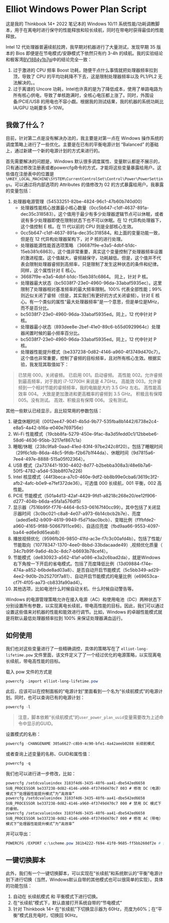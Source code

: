 # Elliot Windows Power Plan Script

这是我的 Thinkbook 14+ 2022 笔记本的 Windows 10/11 系统性能/功耗调教脚本，用于在离电时进行保守的性能释放和较长续航，同时在带电时获得最佳的性能释放。

Intel 12 代处理器普遍续航拉跨，我早期对机器进行了大量测试，发现早期 35 版本的 Bios 即便是在节电模式/安静模式下依然只有约 3-4h 的续航。我的实验结论和极客湾[BV18B4y1b7gj](https://www.bilibili.com/video/BV18B4y1b7gj)中的结论完全一致：
1. 过于激进的 CPU 频率 Boost 功耗，随便干点什么事情就把处理器频率拉到顶，导致了 CPU 的平均功耗降不下去，这是限制处理器频率以及 PL1/PL2 无法解决的。。
2. 过于离谱的 Uncore 功耗，Intel也许真的是为了降低成本，使用了单路电路为所有核心供电，导致了单核跑满时，全核心电压都上涨了。同时，外围设备/PCIE/USB 的用电也不容小觑。根据我的测试结果，我的机器的系统功耗比 IA/GPU 功耗要多 5-10W。

## 我做了什么？

目前，针对第二点是没有解决办法的，我主要是对第一点在 Windows 操作系统的调度策略上进行了一些优化。主要是在已有的平衡电源计划 “Balanced” 的基础上，通过新建一个新的电源计划的方式来进行的。

首先需要解决的问题是，Windows 默认很多调度属性、变量默认都是不展示的，只有通过修改注册表或者powercfg命令的方式，才能将这些变量暴露给用户。这些值在注册表中的位置是`\HKEY_LOCAL_MACHINE\SYSTEM\CurrentControlSet\Control\Power\PowerSettings`。可以通过将内部选项的 Attributes 的值修改为 02 的方式暴露给用户。我暴露的变量包括：

1. 处理器电源管理（54533251-82be-4824-96c1-47b60b740d00）
    * 处理器性能核心放置最小核心数量（0cc5b647-c1df-4637-891a-dec35c318583）。这个值用于最少有多少处理器逻辑节点可以休眠，或者说有多少处理器即使在限制状态下也不可以休眠。在 12 代异构处理器下，这个值控制 E 核。在 11 代以前的 CPU 则是全部核心生效。
    *  0cc5b647-c1df-4637-891a-dec35c318584。和上面的变量功能一致，但是在 12 代异构处理器架构下，对 P 核的进行处理。
    * 处理器能源性能首选项策略 （36687f9e-e3a5-4dbf-b1dc-15eb381c6863）。这个值非常重要，真实这个变量控制了处理器频率设置的激进程度。这个值越大，睿频越保守，功耗越低。但是，这个值并不代表会限制处理器睿频到高频率，只是限制了发生这种状态的条件和纪律。同样，这个属性针对 E 核心。
    * 36687f9e-e3a5-4dbf-b1dc-15eb381c6864。 同上，针对 P 核。
    * 处理器最大状态（bc5038f7-23e0-4960-96da-33abaf5935ec）。这里限制了处理器相对基准频率的最大频率限制。100% 代表全部性能；99%则近似关闭了睿频（但是，其实我们有更好的方式关闭睿频）。针对 E 核心。有一个类似的属性“最大处理器频率”是一个意思，但是单位是MHz，而不是百分比。
    * bc5038f7-23e0-4960-96da-33abaf5935ed。同上，12 代中针对 P 核。
    * 处理器最小状态（893dee8e-2bef-41e0-89c6-b55d0929964c）处理器闲置时候的最小频率百分比。
    * bc5038f7-23e0-4960-96da-33abaf5935ed。同上，12 代中针对 P 核。
    * 处理器性能提升模式（be337238-0d82-4146-a960-4f3749d470c7）。这个值也非常重要，控制了睿频的目标频率，且对所有核心生效。根据实验，我发现其取值如下：

> 已禁用 000。关闭睿频。
> 已启用 001。启动睿频。
> 高性能 002。允许睿频到最高频率，对于我的 i7-12700H 来说是 4.7GHz。
> 高能效 003。允许睿频到一个相对节能的睿频频率，我的电脑是大约 3.5 GHz 左右。
> 高性能高效率 004。 大致是更加激进和更高概率的睿频到 3.5 GHz。
> 积极且有保障 005。没有测试。
> 高效、积极且有保障 006。 没有测试。

其他一些默认已经显示，且比较常用的参数包括：
1. 硬盘休眠时间（0012ee47-9041-4b5d-9b77-535fba8b1442/6738e2c4-e8a5-4a42-b16a-e040e769756e）
2. Wi-Fi 性能模式（19cbb8fa-5279-450e-9fac-8a3d5fedd0c1/12bbebe6-58d6-4636-95bb-3217ef867c1a）
3. 睡眠/休眠（238c9fa8-0aad-41ed-83f4-97be242c8f20）。包括了睡眠时间（29f6c1db-86da-48c5-9fdb-f2b67b1f44da）、休眠时间（9d7815a6-7ee4-497e-8888-515a05f02364）。
4. USB 模式（2a737441-1930-4402-8d77-b2bebba308a3/48e6b7a6-50f5-4782-a5d4-53bb8f07e226)
5. Intel 核显模式（44f3beca-a7c0-460e-9df2-bb8b99e0cba6/3619c3f2-afb2-4afc-b0e9-e7fef372de36）。可选值 000 长续航，001 平衡，002 高性能。
6. PCIE 节能模式（501a4d13-42af-4429-9fd1-a8218c268e20/ee12f906-d277-404b-b6da-e5fa1a576df5)
7. 显示器（7516b95f-f776-4464-8c53-06167f40cc99）。其中包括了关闭显示器时间（3c0bc021-c8a8-4e07-a973-6b14cbcb2b7e）、亮度（aded5e82-b909-4619-9949-f5d71dac0bcb）、变暗比例（f1fbfde2-a960-4165-9f88-50667911ce96）、自适应亮度（fbd9aa66-9553-4097-ba44-ed6e9d65eab8）
8. 播放视频优化（9596fb26-9850-41fd-ac3e-f7c3c00afd4b）。包括了性能/节能取向（10778347-1370-4ee0-8bbd-33bdacaade49）,视频优化质量（ 34c7b99f-9a6d-4b3c-8dc7-b6693b78cef4）。
9. 节能模式（de830923-a562-41af-a086-e3a2c6bad2da），就是Windows 右下角按一下开启的省电模式。包括了亮度降低比例（13d09884-f74e-474a-a852-b6bde8ad03a8）、是否自动开启节能模式（5c5bb349-ad29-4ee2-9d0b-2b25270f7a81）、自动开启节能模式的电量比例（e69653ca-cf7f-4f05-aa73-cb833fa90ad4）。
10. 其他选项，比如电池什么时候自动关机、什么时候自动警告等。

Windows 的电源管理策略允许在接入电源（AC）和使用电池（DC）两种状态下分别设置所有参数，以实现离电长续航，带电高性能的目标。因此，我们可以通过设置这些值来对机器的性能和能效进行调节。比如，Windows 的卓越性能模式就是将默认最低处理器频率拉到 100% 来保证处理器满血运行。

## 如何使用
我们也对这些变量进行了一些精确调控，具体的策略写在了 `elliot-long-lifetime.pow` 文件里面，该文件定义了了一个经过优化的电源策略，以实现离电长续航，带电高性能的目标。

载入 pow 文件的方式是

``` powershell
powercfg -import elliot-long-lifetime.pow
```

此后，应该可以在控制面板的“电源计划”里面看到一个名为“长续航模式”的电源计划。同时，也可以查询已有的电源计划：

```powershell
powercfg -l
```

> 注意，脚本依赖“长续航模式”的`user_power_plan_uuid`变量需要改为上述命令中显示的GUID。

设置模式的名称：
``` powershell
powercfg -CHANGENAME 305a6627-c8b9-4c90-bfe1-4a42aeeb0288 长续航模式
```

或者查询上述变量的名称、GUID和属性值：
``` powershell
powercfg -q
```

我们也可以进行进一步修改，比如：

```
powercfg /setdcvalueindex 3183f4d6-3435-48f6-aa41-dbe542ed6658 SUB_PROCESSOR be337238-0d82-4146-a960-4f3749d470c7 003 # 修改 DC（电源）模式下“处理器性能提升模式”为“高效率”
powercfg /setdcvalueindex 3183f4d6-3435-48f6-aa41-dbe542ed6658 SUB_PROCESSOR be337238-0d82-4146-a960-4f3749d470c7 000 # 禁用 DC 模式下的睿频。
powercfg /setacvalueindex 3183f4d6-3435-48f6-aa41-dbe542ed6658 SUB_PROCESSOR be337238-0d82-4146-a960-4f3749d470c7 000 # 修改 AC（带电）模式下“处理器性能提升模式”为“高效率”
```

并可以导出：

``` powershell
POWERCFG /EXPORT c:\scheme.pow 381b4222-f694-41f0-9685-ff5bb260df2e # 到处平衡模式的策略到 scheme.pow 文件
```

## 一键切换脚本

此外，我们有一个一键切换脚本，可以实现在“长续航”和系统默认的“平衡”电源计划下进行切换（当然，Windows默认自带的其他模式也可以很简单的实现）。具体的功能包括：

1. 自动在 长续航模式 和 平衡模式下进行切换。
2. 在“长续航”模式下，默认直接打开系统自带的“节电模式”
3. 针对 Thinkbook 14+ 在“长续航”下切换显示器为 60Hz，亮度为60%；在“平衡”模式且充电时，切换回 90Hz。
